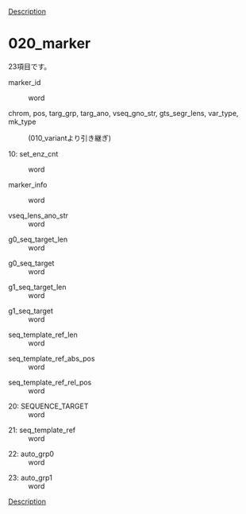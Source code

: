 [Description](DESCRIPTION.md)

# 020_marker

23項目です。

<dl>
<dt>
marker_id
</dt>
<dd>
<p><p>
word
</p>

</dd>
</dl>

<dl>
<dt>
chrom, pos, targ_grp, targ_ano, vseq_gno_str, gts_segr_lens, var_type, mk_type
</dt>
<dd>
<p><p>
(010_variantより引き継ぎ)
</p>

</dd>
</dl>

<dl>
<dt>
10: set_enz_cnt
</dt>
<dd>
<p><p>
word
</p>

</dd>
</dl>

<dl>
<dt>
marker_info
</dt>
<dd>
<p><p>
word
</p>

</dd>
</dl>

<dl>
<dt>
vseq_lens_ano_str
</dt>
<dd>
word
</dd>
</dl>

<dl>
<dt>
g0_seq_target_len
</dt>
<dd>
word
</dd>
</dl>

<dl>
<dt>
g0_seq_target
</dt>
<dd>
word
</dd>
</dl>

<dl>
<dt>
g1_seq_target_len
</dt>
<dd>
word
</dd>
</dl>

<dl>
<dt>
g1_seq_target
</dt>
<dd>
word
</dd>
</dl>

<dl>
<dt>
seq_template_ref_len
</dt>
<dd>
word
</dd>
</dl>

<dl>
<dt>
seq_template_ref_abs_pos
</dt>
<dd>
word
</dd>
</dl>

<dl>
<dt>
seq_template_ref_rel_pos
</dt>
<dd>
word
</dd>
</dl>

<dl>
<dt>
20: SEQUENCE_TARGET
</dt>
<dd>
word
</dd>
</dl>

<dl>
<dt>
21: seq_template_ref
</dt>
<dd>
word
</dd>
</dl>

<dl>
<dt>
22: auto_grp0
</dt>
<dd>
word
</dd>
</dl>

<dl>
<dt>
23: auto_grp1</dt>
<dd>
word
</dd>
</dl>

[Description](DESCRIPTION.md)

